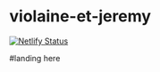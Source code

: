 # violaine-et-jeremy

[![Netlify Status](https://api.netlify.com/api/v1/badges/e6d1ab11-93eb-4f75-ad01-4bb64b626b14/deploy-status)](https://app.netlify.com/sites/violaine-et-jeremy/deploys)

#landing here
